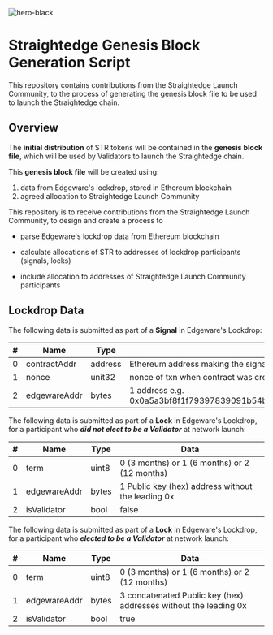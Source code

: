 ![hero-black](https://user-images.githubusercontent.com/2212651/62415240-cb758580-b626-11e9-8c3b-1a715c7b5cfc.png)

# Straightedge Genesis Block Generation Script

This repository contains contributions from the Straightedge Launch Community, to the process of generating the genesis block file to be used to launch the Straightedge chain.

## Overview

The **initial distribution** of STR tokens will be contained in the **genesis block file**, which will be used by Validators to launch the Straightedge chain.

This **genesis block file** will be created using:

1. data from Edgeware's lockdrop, stored in Ethereum blockchain
2. agreed allocation to Straightedge Launch Community

This repository is to receive contributions from the Straightedge Launch Community, to design and create a process to

- parse Edgeware's lockdrop data from Ethereum blockchain

- calculate allocations of STR to addresses of lockdrop participants (signals, locks)

- include allocation to addresses of Straightedge Launch Community participants

## Lockdrop Data

The following data is submitted as part of a **Signal** in Edgeware's Lockdrop:

| # | Name         | Type    | Data                                                                              |
|---|--------------|---------|-----------------------------------------------------------------------------------|
| 0 | contractAddr | address | Ethereum address making the signal                                                |
| 1 | nonce        | unit32  | nonce of txn when contract was created (where the signal relates to a contract)   |
| 2 | edgewareAddr | bytes   | 1 address e.g. 0x0a5a3bf8f1f79397839091b54badc08b395b50607df6b9f6312af6b7ddc1fb3d |

The following data is submitted as part of a **Lock** in Edgeware's Lockdrop, for a participant who **_did not elect to be a Validator_** at network launch:

| # | Name         | Type    | Data                                                                                       |
|---|--------------|---------|--------------------------------------------------------------------------------------------|
| 0 | term         | uint8   | 0 (3 months) or 1 (6 months) or 2 (12 months)                                              |
| 1 | edgewareAddr | bytes   | 1 Public key (hex) address without the leading 0x                                          |
| 2 | isValidator  | bool    | false                                                                                      |

The following data is submitted as part of a **Lock** in Edgeware's Lockdrop, for a participant who **_elected to be a Validator_** at network launch:

| # | Name         | Type    | Data                                                                                       |
|---|--------------|---------|--------------------------------------------------------------------------------------------|
| 0 | term         | uint8   | 0 (3 months) or 1 (6 months) or 2 (12 months)                                              |
| 1 | edgewareAddr | bytes   | 3 concatenated Public key (hex) addresses without the leading 0x                           |
| 2 | isValidator  | bool    | true                                                                                      |false
